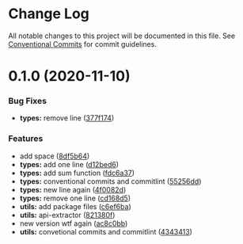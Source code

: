 # Change Log

All notable changes to this project will be documented in this file.
See [Conventional Commits](https://conventionalcommits.org) for commit guidelines.

# 0.1.0 (2020-11-10)


### Bug Fixes

* **types:** remove line ([377f174](https://github.com/felipecesr/js-ts-monorepos/commit/377f174df54b39765898f2bb6276e65d07193d43))


### Features

* add space ([8df5b64](https://github.com/felipecesr/js-ts-monorepos/commit/8df5b64136f55b81dbf2fc5942000c22fd27f57b))
* **types:** add one line ([d12bed6](https://github.com/felipecesr/js-ts-monorepos/commit/d12bed6a0bd6c2f06255f2d7409cdc2f15b67278))
* **types:** add sum function ([fdc6a37](https://github.com/felipecesr/js-ts-monorepos/commit/fdc6a37e3f79e7594209071d36f46e1f76611ed1))
* **types:** conventional commits and commitlint ([55256dd](https://github.com/felipecesr/js-ts-monorepos/commit/55256dd7b19e57f20e0e038a3a56eebf7b4da1ee))
* **types:** new line again ([4f0082d](https://github.com/felipecesr/js-ts-monorepos/commit/4f0082d3e07c747bb6ac56c66b1d4924ffde90d4))
* **types:** remove one line ([cd168d5](https://github.com/felipecesr/js-ts-monorepos/commit/cd168d5f74eb21b952b4d1d147b1019674c51d89))
* **utils:** add package files ([c6ef6ba](https://github.com/felipecesr/js-ts-monorepos/commit/c6ef6ba04939c166d27290741b6b9234fc3e7884))
* **utils:** api-extractor ([821380f](https://github.com/felipecesr/js-ts-monorepos/commit/821380f547c8d757632d3dd024e51ee857270053))
* new version wtf again ([ac8c0bb](https://github.com/felipecesr/js-ts-monorepos/commit/ac8c0bb8a86deec2c20ea10c31b83a73038884f1))
* **utils:** convetional commits and commitlint ([4343413](https://github.com/felipecesr/js-ts-monorepos/commit/434341312ef9c3c31fb04d2f3887bbf751b437b9))
